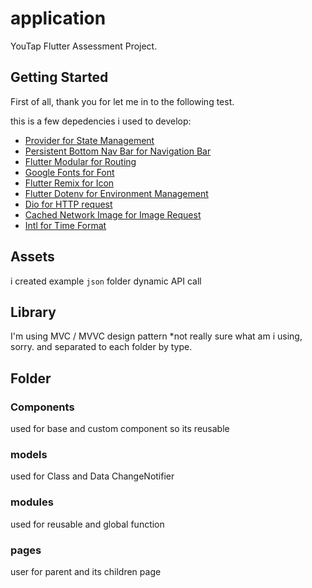 # application

YouTap Flutter Assessment Project.

## Getting Started

First of all, thank you for let me in to the following test.

this is a few depedencies i used to develop:

- [Provider for State Management](https://pub.dev/packages/provider)
- [Persistent Bottom Nav Bar for Navigation Bar](https://pub.dev/packages/persistent_bottom_nav_bar)
- [Flutter Modular for Routing](https://pub.dev/packages/flutter_modular)
- [Google Fonts for Font](https://pub.dev/packages/google_fonts)
- [Flutter Remix for Icon](https://pub.dev/packages/flutter_remix)
- [Flutter Dotenv for Environment Management](https://pub.dev/packages/flutter_dotenv)
- [Dio for HTTP request](https://pub.dev/packages/dio)
- [Cached Network Image for Image Request](https://pub.dev/packages/cached_network_image)
- [Intl for Time Format](https://pub.dev/packages/intl)

## Assets

i created example `json` folder dynamic API call

## Library

I'm using MVC / MVVC design pattern *not really sure what am i using, sorry.
and separated to each folder by type.

## Folder

### Components

used for base and custom component so its reusable

### models

used for Class and Data ChangeNotifier

### modules

used for reusable and global function

### pages

user for parent and its children page
